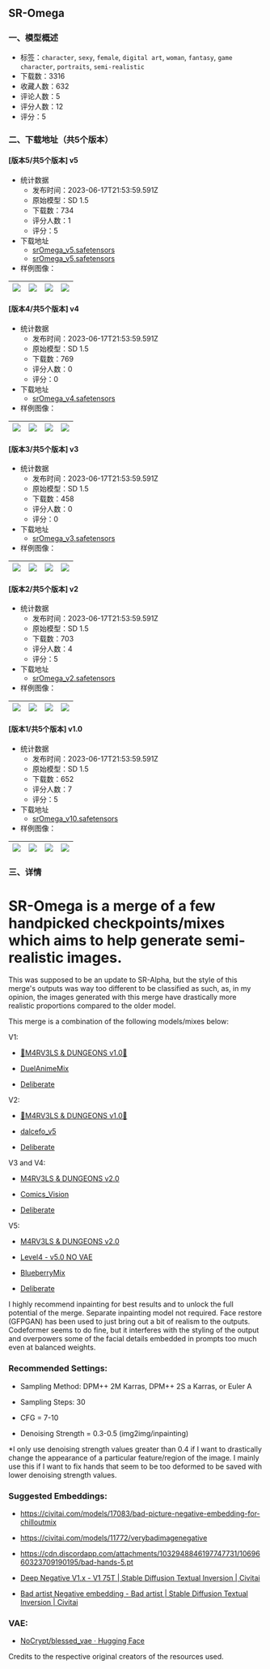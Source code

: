 ## SR-Omega
### 一、模型概述

- 标签：`character`, `sexy`, `female`, `digital art`, `woman`, `fantasy`, `game character`, `portraits`, `semi-realistic`
- 下载数：3316
- 收藏人数：632
- 评论人数：5
- 评分人数：12
- 评分：5

### 二、下载地址（共5个版本）

#### [版本5/共5个版本] v5

- 统计数据
  - 发布时间：2023-06-17T21:53:59.591Z
  - 原始模型：SD 1.5
  - 下载数：734
  - 评分人数：1
  - 评分：5
- 下载地址
  - [srOmega_v5.safetensors](https://civitai.com/api/download/models/98199)
  - [srOmega_v5.safetensors](https://civitai.com/api/download/models/98199?type=Model&format=SafeTensor&size=full&fp=fp32)
- 样例图像：

| <img src="https://image.civitai.com/xG1nkqKTMzGDvpLrqFT7WA/d28e3d73-674e-4dcc-88b3-572c7a3b1daf/width=450/1184755.jpeg" /> | <img src="https://image.civitai.com/xG1nkqKTMzGDvpLrqFT7WA/78aa9f08-c67c-4808-b4d0-6915d6d5f929/width=450/1184830.jpeg" /> | <img src="https://image.civitai.com/xG1nkqKTMzGDvpLrqFT7WA/28bcaa7c-bf7e-4f0e-b026-19a3e237ecfc/width=450/1184752.jpeg" /> | <img src="https://image.civitai.com/xG1nkqKTMzGDvpLrqFT7WA/88130690-a563-47d3-b4c9-33d3717b2cd8/width=450/1184748.jpeg" /> |
| ---- | ---- | ---- | ---- |

#### [版本4/共5个版本] v4

- 统计数据
  - 发布时间：2023-06-17T21:53:59.591Z
  - 原始模型：SD 1.5
  - 下载数：769
  - 评分人数：0
  - 评分：0
- 下载地址
  - [srOmega_v4.safetensors](https://civitai.com/api/download/models/80937)
- 样例图像：

| <img src="https://image.civitai.com/xG1nkqKTMzGDvpLrqFT7WA/bf967abc-d504-4fb2-a02c-69c83d32bbd0/width=450/918579.jpeg" /> | <img src="https://image.civitai.com/xG1nkqKTMzGDvpLrqFT7WA/af439797-9077-4a74-9fa9-4e7a63353d5f/width=450/918568.jpeg" /> | <img src="https://image.civitai.com/xG1nkqKTMzGDvpLrqFT7WA/6c306ec1-f447-49ed-9329-57fe3dea7854/width=450/918569.jpeg" /> | <img src="https://image.civitai.com/xG1nkqKTMzGDvpLrqFT7WA/800c80b3-a64e-4bd8-99f0-083c76d5c3f6/width=450/918576.jpeg" /> |
| ---- | ---- | ---- | ---- |

#### [版本3/共5个版本] v3

- 统计数据
  - 发布时间：2023-06-17T21:53:59.591Z
  - 原始模型：SD 1.5
  - 下载数：458
  - 评分人数：0
  - 评分：0
- 下载地址
  - [srOmega_v3.safetensors](https://civitai.com/api/download/models/68427)
- 样例图像：

| <img src="https://image.civitai.com/xG1nkqKTMzGDvpLrqFT7WA/003771d2-c18e-454f-bf7b-638d7136cf3f/width=450/763274.jpeg" /> | <img src="https://image.civitai.com/xG1nkqKTMzGDvpLrqFT7WA/c7754a34-6e62-4008-9e18-e21bf6ae7fb6/width=450/763276.jpeg" /> | <img src="https://image.civitai.com/xG1nkqKTMzGDvpLrqFT7WA/c7fe6d0d-9edc-4593-aa64-01e93f66fea4/width=450/763275.jpeg" /> | <img src="https://image.civitai.com/xG1nkqKTMzGDvpLrqFT7WA/8a2bb9fe-b7cc-47c0-a85f-f0405511247d/width=450/763277.jpeg" /> |
| ---- | ---- | ---- | ---- |

#### [版本2/共5个版本] v2

- 统计数据
  - 发布时间：2023-06-17T21:53:59.591Z
  - 原始模型：SD 1.5
  - 下载数：703
  - 评分人数：4
  - 评分：5
- 下载地址
  - [srOmega_v2.safetensors](https://civitai.com/api/download/models/49560)
- 样例图像：

| <img src="https://image.civitai.com/xG1nkqKTMzGDvpLrqFT7WA/03766473-eb67-483a-e2fa-8ec4b01bc700/width=450/532858.jpeg" /> | <img src="https://image.civitai.com/xG1nkqKTMzGDvpLrqFT7WA/bd7dd9bc-75b0-42fa-b682-02067fb4aa00/width=450/537628.jpeg" /> | <img src="https://image.civitai.com/xG1nkqKTMzGDvpLrqFT7WA/87535eef-3b88-4f8e-94a6-eeeb80884700/width=450/587620.jpeg" /> | <img src="https://image.civitai.com/xG1nkqKTMzGDvpLrqFT7WA/a2b16409-4ae7-4c9e-6e3b-c92981a8a900/width=450/532860.jpeg" /> |
| ---- | ---- | ---- | ---- |

#### [版本1/共5个版本] v1.0

- 统计数据
  - 发布时间：2023-06-17T21:53:59.591Z
  - 原始模型：SD 1.5
  - 下载数：652
  - 评分人数：7
  - 评分：5
- 下载地址
  - [srOmega_v10.safetensors](https://civitai.com/api/download/models/45023)
- 样例图像：

| <img src="https://image.civitai.com/xG1nkqKTMzGDvpLrqFT7WA/a9915903-3aa0-4163-7b3e-327fa0a47b00/width=450/489435.jpeg" /> | <img src="https://image.civitai.com/xG1nkqKTMzGDvpLrqFT7WA/26abde2b-2975-4e37-e895-f41951071a00/width=450/489451.jpeg" /> | <img src="https://image.civitai.com/xG1nkqKTMzGDvpLrqFT7WA/be626a01-65ed-4eb0-4d6b-cc1202cfb000/width=450/489436.jpeg" /> | <img src="https://image.civitai.com/xG1nkqKTMzGDvpLrqFT7WA/6ece21d5-1aae-4f75-c8a9-6d17ab058c00/width=450/489438.jpeg" /> |
| ---- | ---- | ---- | ---- |


### 三、详情
<h1 id="heading-143"><strong>SR-Omega is a merge of a few handpicked checkpoints/mixes which aims to help generate semi-realistic images.</strong></h1><p></p><p>This was supposed to be an update to SR-Alpha, but the style of this merge's outputs was way too different to be classified as such, as, in my opinion, the images generated with this merge have drastically more realistic proportions compared to the older model.</p><p></p><p>This merge is a combination of the following models/mixes below:</p><p>V1:</p><ul><li><p><a target="_blank" rel="ugc" href="https://civitai.com/models/30711/m4rv3ls-and-dungeons-v10">🌟M4RV3LS &amp; DUNGEONS v1.0🌟</a></p></li><li><p><a target="_blank" rel="ugc" href="https://civitai.com/models/28477/duelanimemix">DuelAnimeMix</a></p></li><li><p><a target="_blank" rel="ugc" href="https://civitai.com/models/4823?modelVersionId=15236">Deliberate</a></p></li></ul><p>V2:</p><ul><li><p><a target="_blank" rel="ugc" href="https://civitai.com/models/30711/m4rv3ls-and-dungeons-v10">🌟M4RV3LS &amp; DUNGEONS v1.0🌟</a></p></li><li><p><a target="_blank" rel="ugc" href="https://ko-fi.com/s/842e70e8c2">dalcefo_v5</a></p></li><li><p><a target="_blank" rel="ugc" href="https://civitai.com/models/4823?modelVersionId=15236">Deliberate</a></p></li></ul><p>V3 and V4:</p><ul><li><p><a target="_blank" rel="ugc" href="https://civitai.com/models/30711?modelVersionId=71554">M4RV3LS &amp; DUNGEONS v2.0</a></p></li><li><p><a target="_blank" rel="ugc" href="https://civitai.com/models/54073/comics-vision">Comics_Vision</a></p></li><li><p><a target="_blank" rel="ugc" href="https://civitai.com/models/4823?modelVersionId=15236">Deliberate</a></p></li></ul><p>V5:</p><ul><li><p><a target="_blank" rel="ugc" href="https://civitai.com/models/30711?modelVersionId=71554">M4RV3LS &amp; DUNGEONS v2.0</a></p></li><li><p><a target="_blank" rel="ugc" href="https://civitai.com/models/17449?modelVersionId=25289">Level4 - v5.0 NO VAE</a></p></li><li><p><a target="_blank" rel="ugc" href="https://civitai.com/models/14323?modelVersionId=16859">BlueberryMix</a></p></li><li><p><a target="_blank" rel="ugc" href="https://civitai.com/models/4823?modelVersionId=15236">Deliberate</a></p></li></ul><p></p><p>I highly recommend inpainting for best results and to unlock the full potential of the merge. Separate inpainting model not required. Face restore (GFPGAN) has been used to just bring out a bit of realism to the outputs. Codeformer seems to do fine, but it interferes with the styling of the output and overpowers some of the facial details embedded in prompts too much even at balanced weights. </p><h3 id="heading-144"><strong>Recommended Settings:</strong></h3><ul><li><p>Sampling Method: DPM++ 2M Karras, DPM++ 2S a Karras, or Euler A</p></li><li><p>Sampling Steps: 30</p></li><li><p>CFG = 7-10</p></li><li><p>Denoising Strength = 0.3-0.5 (img2img/inpainting)</p></li></ul><p>*I only use denoising strength values greater than 0.4 if I want to drastically change the appearance of a particular feature/region of the image. I mainly use this if I want to fix hands that seem to be too deformed to be saved with lower denoising strength values.</p><p></p><h3 id="heading-145"><strong>Suggested Embeddings:</strong></h3><ul><li><p><a target="_blank" rel="ugc" href="https://civitai.com/models/17083/bad-picture-negative-embedding-for-chilloutmix">https://civitai.com/models/17083/bad-picture-negative-embedding-for-chilloutmix</a></p></li><li><p><a target="_blank" rel="ugc" href="https://civitai.com/models/11772/verybadimagenegative">https://civitai.com/models/11772/verybadimagenegative</a></p></li><li><p><a target="_blank" rel="ugc" href="https://cdn.discordapp.com/attachments/1032948846197747731/1069660323709190195/bad-hands-5.pt">https://cdn.discordapp.com/attachments/1032948846197747731/1069660323709190195/bad-hands-5.pt</a></p></li><li><p><a target="_blank" rel="ugc" href="https://civitai.com/models/4629/deep-negative-v1x">Deep Negative V1.x - V1 75T | Stable Diffusion Textual Inversion | Civitai</a></p></li><li><p><a target="_blank" rel="ugc" href="https://civitai.com/models/5224/bad-artist-negative-embedding">Bad artist Negative embedding - Bad artist | Stable Diffusion Textual Inversion | Civitai</a></p></li></ul><h3 id="heading-8"><strong>VAE:</strong></h3><ul><li><p><a target="_blank" rel="ugc" href="https://huggingface.co/NoCrypt/blessed_vae">NoCrypt/blessed_vae · Hugging Face</a></p></li></ul><p>Credits to the respective original creators of the resources used.</p>